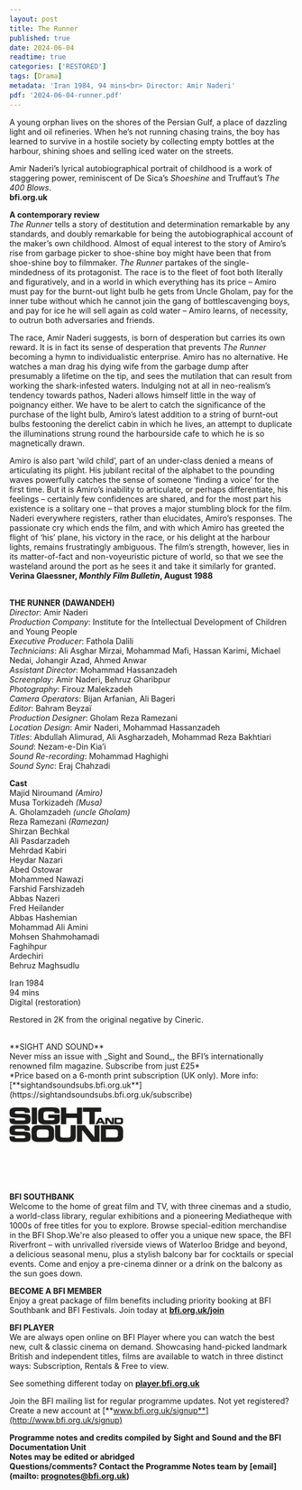 ```yaml
---
layout: post
title: The Runner
published: true
date: 2024-06-04
readtime: true
categories: ['RESTORED']
tags: [Drama]
metadata: 'Iran 1984, 94 mins<br> Director: Amir Naderi'
pdf: '2024-06-04-runner.pdf'
---
```


A young orphan lives on the shores of the Persian Gulf, a place of dazzling light and oil refineries. When he’s not running chasing trains, the boy has learned to survive in a hostile society by collecting empty bottles at the harbour, shining shoes and selling iced water on the streets.

Amir Naderi’s lyrical autobiographical portrait of childhood is a work of staggering power, reminiscent of De Sica’s _Shoeshine_ and Truffaut’s _The 400 Blows_.  
**bfi.org.uk**  

**A contemporary review**  
_The Runner_ tells a story of destitution and determination remarkable by any standards, and doubly remarkable for being the autobiographical account of the maker’s own childhood. Almost of equal interest to the story of Amiro’s rise from garbage picker to shoe-shine boy might have been that from shoe-shine boy to filmmaker. _The Runner_ partakes of the single-mindedness of its protagonist. The race is to the fleet of foot both literally and figuratively, and in a world in which everything has its price – Amiro must pay for the burnt-out light bulb he gets from Uncle Gholam, pay for the inner tube without which he cannot join the gang of bottlescavenging boys, and pay for ice he will sell again as cold water – Amiro learns, of necessity, to outrun both adversaries and friends.

The race, Amir Naderi suggests, is born of desperation but carries its own reward. It is in fact its sense of desperation that prevents _The Runner_ becoming a hymn to individualistic enterprise. Amiro has no alternative. He watches a man drag his dying wife from the garbage dump after presumably a lifetime on the tip, and sees the mutilation that can result from working the shark-infested waters. Indulging not at all in neo-realism’s tendency towards pathos, Naderi allows himself little in the way of poignancy either. We have to be alert to catch the significance of the purchase of the light bulb, Amiro’s latest addition to a string of burnt-out bulbs festooning the derelict cabin in which he lives, an attempt to duplicate the illuminations strung round the harbourside cafe to which he is so magnetically drawn.

Amiro is also part ‘wild child’, part of an under-class denied a means of articulating its plight. His jubilant recital of the alphabet to the pounding waves powerfully catches the sense of someone ‘finding a voice’ for the first time. But it is Amiro’s inability to articulate, or perhaps differentiate, his feelings – certainly few confidences are shared, and for the most part his existence is a solitary one – that proves a major stumbling block for the film. Naderi everywhere registers, rather than elucidates, Amiro’s responses. The passionate cry which ends the film, and with which Amiro has greeted the flight of ‘his’ plane, his victory in the race, or his delight at the harbour lights, remains frustratingly ambiguous. The film’s strength, however, lies in its matter-of-fact and non-voyeuristic picture of world, so that we see the wasteland around the port as he sees it and take it similarly for granted.  
**Verina Glaessner, _Monthly Film Bulletin_, August 1988**  
<br>

**THE RUNNER (DAWANDEH)**  
_Director_: Amir Naderi  
_Production Company_: Institute for the Intellectual Development of Children and Young People  
_Executive Producer_: Fathola Dalili  
_Technicians_: Ali Asghar Mirzai, Mohammad Mafi, Hassan Karimi, Michael Nedai, Johangir Azad, Ahmed Anwar  
_Assistant Director_: Mohammad Hassanzadeh  
_Screenplay_: Amir Naderi, Behruz Gharibpur  
_Photography_: Firouz Malekzadeh  
_Camera Operators_: Bijan Arfanian, Ali Bageri  
_Editor_: Bahram Beyzaï  
_Production Designer_: Gholam Reza Ramezani  
_Location Design_: Amir Naderi, Mohammad Hassanzadeh  
_Titles_: Abdullah Alimurad, Ali Asgharzadeh, Mohammad Reza Bakhtiari  
_Sound_: Nezam-e-Din Kia’i  
_Sound Re-recording_: Mohammad Haghighi  
_Sound Sync_: Eraj Chahzadi  

**Cast**  
Majid Niroumand _(Amiro)_  
Musa Torkizadeh _(Musa)_  
A. Gholamzadeh _(uncle Gholam)_  
Reza Ramezani _(Ramezan)_  
Shirzan Bechkal  
Ali Pasdarzadeh  
Mehrdad Kabiri  
Heydar Nazari  
Abed Ostowar  
Mohammed Nawazi  
Farshid Farshizadeh  
Abbas Nazeri  
Fred Heilander  
Abbas Hashemian  
Mohammad Ali Amini  
Mohsen Shahmohamadi  
Faghihpur  
Ardechiri  
Behruz Maghsudlu  

Iran 1984  
94 mins  
Digital (restoration)  

Restored in 2K from the original negative by Cineric.  

<br>
**SIGHT AND SOUND**<br>
Never miss an issue with _Sight and Sound_, the BFI’s internationally renowned film magazine. Subscribe from just £25*<br>
*Price based on a 6-month print subscription (UK only). More info: [**sightandsoundsubs.bfi.org.uk**](https://sightandsoundsubs.bfi.org.uk/subscribe)

<img style="float: left;" src="/img/sight-and-sound.jpg" width="40%" height="40%"><br><br><br><br><br><br><br><br>

**BFI SOUTHBANK**  
Welcome to the home of great film and TV, with three cinemas and a studio, a world-class library, regular exhibitions and a pioneering Mediatheque with 1000s of free titles for you to explore. Browse special-edition merchandise in the BFI Shop.We&#39;re also pleased to offer you a unique new space, the BFI Riverfront – with unrivalled riverside views of Waterloo Bridge and beyond, a delicious seasonal menu, plus a stylish balcony bar for cocktails or special events. Come and enjoy a pre-cinema dinner or a drink on the balcony as the sun goes down.  

**BECOME A BFI MEMBER**  
Enjoy a great package of film benefits including priority booking at BFI Southbank and BFI Festivals. Join today at [**bfi.org.uk/join**](http://www.bfi.org.uk/join)  

**BFI PLAYER**  
 We are always open online on BFI Player where you can watch the best new, cult &amp; classic cinema on demand. Showcasing hand-picked landmark British and independent titles, films are available to watch in three distinct ways: Subscription, Rentals &amp; Free to view.  

See something different today on [**player.bfi.org.uk**](https://player.bfi.org.uk)  

Join the BFI mailing list for regular programme updates. Not yet registered? Create a new account at [**www.bfi.org.uk/signup**](http://www.bfi.org.uk/signup)

**Programme notes and credits compiled by Sight and Sound and the BFI Documentation Unit  
Notes may be edited or abridged  
Questions/comments? Contact the Programme Notes team by [email](mailto: prognotes@bfi.org.uk)**
<!--stackedit_data:
eyJoaXN0b3J5IjpbMTEwNDYxODU2M119
-->